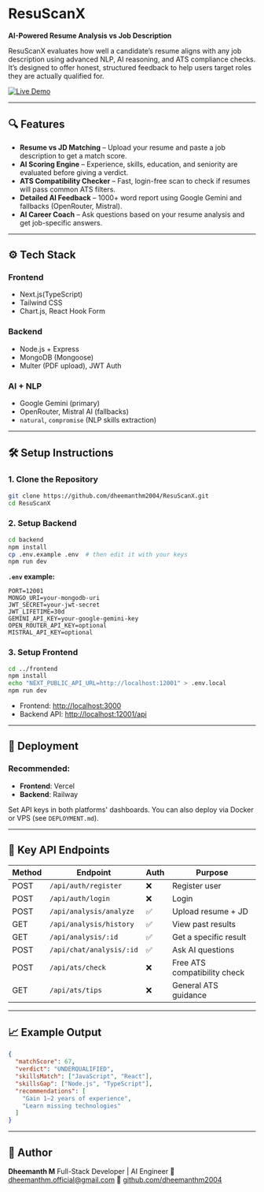 
# ResuScanX

**AI-Powered Resume Analysis vs Job Description**

ResuScanX evaluates how well a candidate’s resume aligns with any job description using advanced NLP, AI reasoning, and ATS compliance checks. It’s designed to offer honest, structured feedback to help users target roles they are actually qualified for.

[![Live Demo](https://img.shields.io/badge/Live_Demo-Click_Here-blue?style=for-the-badge)](https://resuscanx.vercel.app)

---

## 🔍 Features

- **Resume vs JD Matching** – Upload your resume and paste a job description to get a match score.
- **AI Scoring Engine** – Experience, skills, education, and seniority are evaluated before giving a verdict.
- **ATS Compatibility Checker** – Fast, login-free scan to check if resumes will pass common ATS filters.
- **Detailed AI Feedback** – 1000+ word report using Google Gemini and fallbacks (OpenRouter, Mistral).
- **AI Career Coach** – Ask questions based on your resume analysis and get job-specific answers.

---

## ⚙️ Tech Stack

### Frontend
- Next.js(TypeScript)
- Tailwind CSS
- Chart.js, React Hook Form

### Backend
- Node.js + Express
- MongoDB (Mongoose)
- Multer (PDF upload), JWT Auth

### AI + NLP
- Google Gemini (primary)
- OpenRouter, Mistral AI (fallbacks)
- `natural`, `compromise` (NLP skills extraction)

---

## 🛠 Setup Instructions

### 1. Clone the Repository
```bash
git clone https://github.com/dheemanthm2004/ResuScanX.git
cd ResuScanX
````

### 2. Setup Backend

```bash
cd backend
npm install
cp .env.example .env  # then edit it with your keys
npm run dev
```

**`.env` example:**

```
PORT=12001
MONGO_URI=your-mongodb-uri
JWT_SECRET=your-jwt-secret
JWT_LIFETIME=30d
GEMINI_API_KEY=your-google-gemini-key
OPEN_ROUTER_API_KEY=optional
MISTRAL_API_KEY=optional
```

### 3. Setup Frontend

```bash
cd ../frontend
npm install
echo "NEXT_PUBLIC_API_URL=http://localhost:12001" > .env.local
npm run dev
```

* Frontend: [http://localhost:3000](http://localhost:3000)
* Backend API: [http://localhost:12001/api](http://localhost:12001/api)

---

## 🚀 Deployment

### Recommended:

* **Frontend**: Vercel
* **Backend**: Railway

Set API keys in both platforms' dashboards. You can also deploy via Docker or VPS (see `DEPLOYMENT.md`).

---

## 📡 Key API Endpoints

| Method | Endpoint                 | Auth | Purpose                      |
| ------ | ------------------------ | ---- | ---------------------------- |
| POST   | `/api/auth/register`     | ❌    | Register user                |
| POST   | `/api/auth/login`        | ❌    | Login                        |
| POST   | `/api/analysis/analyze`  | ✅    | Upload resume + JD           |
| GET    | `/api/analysis/history`  | ✅    | View past results            |
| GET    | `/api/analysis/:id`      | ✅    | Get a specific result        |
| POST   | `/api/chat/analysis/:id` | ✅    | Ask AI questions             |
| POST   | `/api/ats/check`         | ❌    | Free ATS compatibility check |
| GET    | `/api/ats/tips`          | ❌    | General ATS guidance         |

---

## 📈 Example Output

```json
{
  "matchScore": 67,
  "verdict": "UNDERQUALIFIED",
  "skillsMatch": ["JavaScript", "React"],
  "skillsGap": ["Node.js", "TypeScript"],
  "recommendations": [
    "Gain 1–2 years of experience",
    "Learn missing technologies"
  ]
}
```

---

## 👤 Author

**Dheemanth M**
Full-Stack Developer | AI Engineer
📧 [dheemanthm.official@gmail.com](mailto:dheemanthm.official@gmail.com)
🔗 [github.com/dheemanthm2004](https://github.com/dheemanthm2004)
